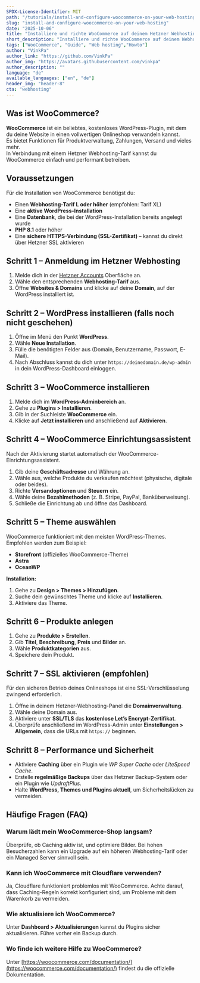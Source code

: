 ```yaml
---
SPDX-License-Identifier: MIT
path: "/tutorials/install-and-configure-woocommerce-on-your-web-hosting/de"
slug: "install-and-configure-woocommerce-on-your-web-hosting"
date: "2025-10-06"
title: "Installiere und richte WooCommerce auf deinem Hetzner Webhosting ein"
short_description: "Installiere und richte WooCommerce auf deinem Webhosting ein"
tags: ["WooCommerce", "Guide", "Web hosting","Howto"]
author: "VinkPa"
author_link: "https://github.com/VinkPa"
author_img: "https://avatars.githubusercontent.com/vinkpa"
author_description: ""
language: "de"
available_languages: ["en", "de"]
header_img: "header-8"
cta: "webhosting"
---
```


## Was ist WooCommerce?

**WooCommerce** ist ein beliebtes, kostenloses WordPress-Plugin, mit dem du deine Website in einen vollwertigen Onlineshop verwandeln kannst.  
Es bietet Funktionen für Produktverwaltung, Zahlungen, Versand und vieles mehr.  
In Verbindung mit einem Hetzner Webhosting-Tarif kannst du WooCommerce einfach und performant betreiben.


## Voraussetzungen

Für die Installation von WooCommerce benötigst du:

- Einen **Webhosting-Tarif L oder höher** (empfohlen: Tarif XL)  
- Eine **aktive WordPress-Installation**
- Eine **Datenbank**, die bei der WordPress-Installation bereits angelegt wurde
- **PHP 8.1** oder höher  
- Eine **sichere HTTPS-Verbindung (SSL-Zertifikat)** – kannst du direkt über Hetzner SSL aktivieren  


## Schritt 1 – Anmeldung im Hetzner Webhosting

1. Melde dich in der [Hetzner Accounts](https://accounts.hetzner.com) Oberfläche an.  
2. Wähle den entsprechenden **Webhosting-Tarif** aus.  
3. Öffne **Websites & Domains** und klicke auf deine **Domain**, auf der WordPress installiert ist.


## Schritt 2 – WordPress installieren (falls noch nicht geschehen)

1. Öffne im Menü den Punkt **WordPress**.  
2. Wähle **Neue Installation**.  
3. Fülle die benötigten Felder aus (Domain, Benutzername, Passwort, E-Mail).  
4. Nach Abschluss kannst du dich unter `https://deinedomain.de/wp-admin` in dein WordPress-Dashboard einloggen.


## Schritt 3 – WooCommerce installieren

1. Melde dich im **WordPress-Adminbereich** an.  
2. Gehe zu **Plugins > Installieren**.  
3. Gib in der Suchleiste **WooCommerce** ein.  
4. Klicke auf **Jetzt installieren** und anschließend auf **Aktivieren**.


## Schritt 4 – WooCommerce Einrichtungsassistent

Nach der Aktivierung startet automatisch der WooCommerce-Einrichtungsassistent.  

1. Gib deine **Geschäftsadresse** und Währung an.  
2. Wähle aus, welche Produkte du verkaufen möchtest (physische, digitale oder beides).  
3. Richte **Versandoptionen** und **Steuern** ein.  
4. Wähle deine **Bezahlmethoden** (z. B. Stripe, PayPal, Banküberweisung).  
5. Schließe die Einrichtung ab und öffne das Dashboard.


## Schritt 5 – Theme auswählen

WooCommerce funktioniert mit den meisten WordPress-Themes.  
Empfohlen werden zum Beispiel:

- **Storefront** (offizielles WooCommerce-Theme)
- **Astra**
- **OceanWP**

**Installation:**

1. Gehe zu **Design > Themes > Hinzufügen**.  
2. Suche dein gewünschtes Theme und klicke auf **Installieren**.  
3. Aktiviere das Theme.


## Schritt 6 – Produkte anlegen

1. Gehe zu **Produkte > Erstellen**.  
2. Gib **Titel**, **Beschreibung**, **Preis** und **Bilder** an.  
3. Wähle **Produktkategorien** aus.  
4. Speichere dein Produkt.


## Schritt 7 – SSL aktivieren (empfohlen)

Für den sicheren Betrieb deines Onlineshops ist eine SSL-Verschlüsselung zwingend erforderlich.

1. Öffne in deinem Hetzner-Webhosting-Panel die **Domainverwaltung**.  
2. Wähle deine Domain aus.  
3. Aktiviere unter **SSL/TLS** das **kostenlose Let’s Encrypt-Zertifikat**.  
4. Überprüfe anschließend im WordPress-Admin unter **Einstellungen > Allgemein**, dass die URLs mit `https://` beginnen.


## Schritt 8 – Performance und Sicherheit

- Aktiviere **Caching** über ein Plugin wie *WP Super Cache* oder *LiteSpeed Cache*.  
- Erstelle **regelmäßige Backups** über das Hetzner Backup-System oder ein Plugin wie *UpdraftPlus*.  
- Halte **WordPress, Themes und Plugins aktuell**, um Sicherheitslücken zu vermeiden.


## Häufige Fragen (FAQ)

### Warum lädt mein WooCommerce-Shop langsam?

Überprüfe, ob Caching aktiv ist, und optimiere Bilder. Bei hohen Besucherzahlen kann ein Upgrade auf ein höheren Webhosting-Tarif oder ein Managed Server sinnvoll sein.

### Kann ich WooCommerce mit Cloudflare verwenden?

Ja, Cloudflare funktioniert problemlos mit WooCommerce. Achte darauf, dass Caching-Regeln korrekt konfiguriert sind, um Probleme mit dem Warenkorb zu vermeiden.

### Wie aktualisiere ich WooCommerce?

Unter **Dashboard > Aktualisierungen** kannst du Plugins sicher aktualisieren. Führe vorher ein Backup durch.

### Wo finde ich weitere Hilfe zu WooCommerce?

Unter [https://woocommerce.com/documentation/](https://woocommerce.com/documentation/) findest du die offizielle Dokumentation.

<!--

Contributor's Certificate of Origin
By making a contribution to this project, I certify that:
(a) The contribution was created in whole or in part by me and I have
    the right to submit it under the license indicated in the file; or
(b) The contribution is based upon previous work that, to the best of my
    knowledge, is covered under an appropriate license and I have the
    right under that license to submit that work with modifications,
    whether created in whole or in part by me, under the same license
    (unless I am permitted to submit under a different license), as
    indicated in the file; or
(c) The contribution was provided directly to me by some other person
    who certified (a), (b) or (c) and I have not modified it.
(d) I understand and agree that this project and the contribution are
    public and that a record of the contribution (including all personal
    information I submit with it, including my sign-off) is maintained
    indefinitely and may be redistributed consistent with this project
    or the license(s) involved.
Signed-off-by: Vincent Paßler <github@vinkpa.com>
-->